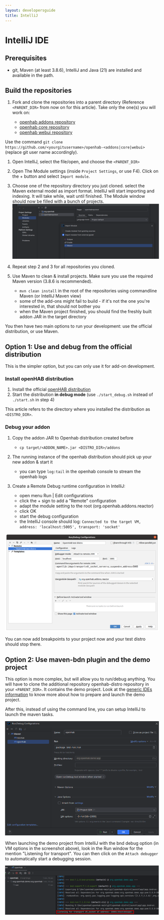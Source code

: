 ```yaml
---
layout: developersguide
title: IntelliJ
---
```


# IntelliJ IDE

## Prerequisites

- git, Maven (at least 3.8.6), IntelliJ and Java (21) are installed and available in the path.

## Build the repositories

1. Fork and clone the repositories into a parent directory (Reference `<PARENT_DIR>` from now on for this article). Take only the one(s) you will work on:

    - [openhab addons repository](https://www.github.com/openhab/openhab-addons)
    - [openhab core repository](https://www.github.com/openhab/openhab-core)
    - [openhab webui repository](https://www.github.com/openhab/openhab-webui)

Use the command `git clone https://github.com/<yourgitusername>/openhab-<addons|core|webui>` (replace git user name accordingly).

1. Open IntelliJ, select the file/open, and choose the `<PARENT_DIR>`
1. Open The Module settings (inside `Project Settings`, or use F4). Click on the + button and select `Import module`.
1. Choose one of the repository directory you just cloned. select the Maven external model as import format.
   IntelliJ will start importing and indexing. It will take while, wait until finished. The Module window should now be filled with a bunch of projects.
   ![Import modules](images/ide_setup_intellij_import_module.png)
1. Repeat step 2 and 3 for all repositories you cloned.
1. Use Maven to clean & install projects. Make sure you use the required Maven version (3.8.6 is recommended).

    - `mvn clean install` in the root of the repositories using commandline Maven (or IntelliJ Maven view)
    - some of the add-ons might fail to build - if it's not the one you're interested in, that should not bother you
    - when the Maven project finished, you should find the freshly built addon JAR in the target directory

You then have two main options to run your development: use the official distribution, or use Maven.

## Option 1: Use and debug from the official distribution

This is the simpler option, but you can only use it for add-on development.

### Install openHAB distribution

1. Install the official [openHAB distribution](https://www.openhab.org/download/)
1. Start the distribution **in debug mode** (use `./start_debug.sh` instead of `./start.sh` in step 4)

This article refers to the directory where you installed the distribution as `<DISTRO_DIR>`.

### Debug your addon

1. Copy the addon JAR to Openhab distribution created before

    - `cp target/<ADDON_NAME>.jar <DISTRO_DIR>/addons`

1. The running instance of the openhab distribution should pick up your new addon & start it

    - you can type `log:tail` in the openhab console to stream the openhab logs

1. Create a Remote Debug runtime configuration in IntelliJ:

    - open menu Run | Edit configurations
    - click the + sign to add a "Remote" configuration
    - adapt the module setting to the root (org.openhab.addons.reactor)
    - click OK
    - start the debug configuration
    - the IntelliJ console should log: `Connected to the target VM, address: 'localhost:5005', transport: 'socket'`

![Remote Debug Run Configuration](images/ide_setup_intellij_debug_configuration.png)

You can now add breakpoints to your project now and your test distro should stop there.

## Option 2: Use maven-bdn plugin and the demo project

This option is more complex, but will allow you to run/debug anything.
You will have to clone the additional repository openhab-distro repository in your `<PARENT_DIR>`. It contains the demo project.
Look at the [generic IDEs information](./generic.md) to know more about how to prepare and launch the demo project.

After this, instead of using the command line, you can setup IntelliJ to launch the maven tasks.

![Launch Maven Task](./images/ide_setup_intellij_debug.png)

When launching the demo project from IntelliJ with the bnd debug option (in VM options in the screenshot above),
look in the Run window for the mention "Listening for transport".
You can then click on the `Attach debugger` to automatically start a debugging session.

![Attach debugger](./images/ide_setup_intellij_debug_attach.png)
